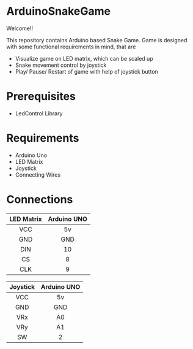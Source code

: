 # ArduinoSnakeGame
Welcome!!

This repository contains Arduino based Snake Game. Game is designed with some functional requirements in mind, that are
- Visualize game on LED matrix, which can be scaled up
- Snake movement control by joystick
- Play/ Pause/ Restart of game with help of joystick button

# Prerequisites
- LedControl Library

# Requirements
- Arduino Uno
- LED Matrix
- Joystick
- Connecting Wires

# Connections

| LED Matrix | Arduino UNO |
| :---: | :---: |
| VCC | 5v |
| GND | GND |
| DIN | 10 |
| CS | 8 |
| CLK | 9 |


| Joystick | Arduino UNO |
| :---: | :---: |
| VCC | 5v |
| GND | GND |
| VRx | A0 |
| VRy | A1 |
| SW | 2 |

